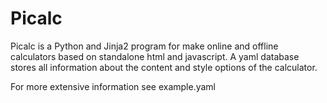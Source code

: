 # Picalc

Picalc is a Python and Jinja2 program for make online and
offline calculators based on standalone html and javascript.
A yaml database stores all information about the content
and style options of the calculator.

For more extensive information see example.yaml
